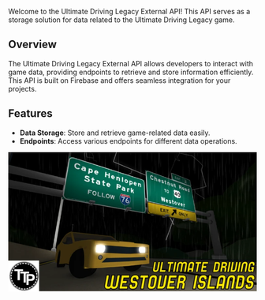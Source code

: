 Welcome to the Ultimate Driving Legacy External API! This API serves as a storage solution for data related to the Ultimate Driving Legacy game.

## Overview

The Ultimate Driving Legacy External API allows developers to interact with game data, providing endpoints to retrieve and store information efficiently. This API is built on Firebase and offers seamless integration for your projects.

## Features

- **Data Storage**: Store and retrieve game-related data easily.
- **Endpoints**: Access various endpoints for different data operations.
  
![Ultimate Driving Legacy](https://github.com/sinisterzombie/Ultimate-Driving-Legacy-External-API/raw/main/Image.webp)
